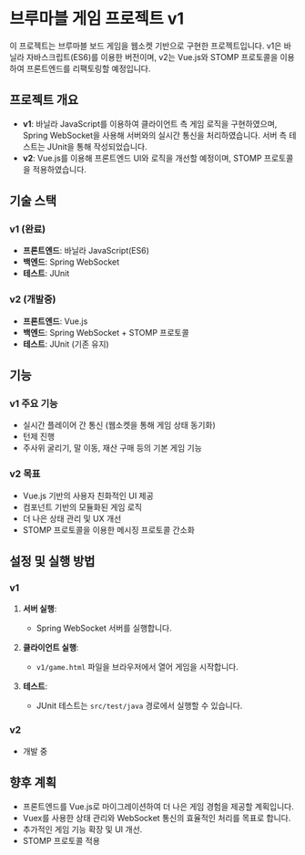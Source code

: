 # 브루마블 게임 프로젝트 v1

이 프로젝트는 브루마블 보드 게임을 웹소켓 기반으로 구현한 프로젝트입니다. 
v1은 바닐라 자바스크립트(ES6)를 이용한 버전이며, v2는 Vue.js와 STOMP 프로토콜을 이용하여 프론트엔드를 리팩토링할 예정입니다.

## 프로젝트 개요

- **v1**: 바닐라 JavaScript를 이용하여 클라이언트 측 게임 로직을 구현하였으며, Spring WebSocket을 사용해 서버와의 실시간 통신을 처리하였습니다. 서버 측 테스트는 JUnit을 통해 작성되었습니다.
- **v2**: Vue.js를 이용해 프론트엔드 UI와 로직을 개선할 예정이며, STOMP 프로토콜을 적용하였습니다.

## 기술 스택

### v1 (완료)
- **프론트엔드**: 바닐라 JavaScript(ES6)
- **백엔드**: Spring WebSocket
- **테스트**: JUnit

### v2 (개발중)
- **프론트엔드**: Vue.js
- **백엔드**: Spring WebSocket + STOMP 프로토콜
- **테스트**: JUnit (기존 유지)

## 기능

### v1 주요 기능
- 실시간 플레이어 간 통신 (웹소켓을 통해 게임 상태 동기화)
- 턴제 진행
- 주사위 굴리기, 말 이동, 재산 구매 등의 기본 게임 기능

### v2 목표
- Vue.js 기반의 사용자 친화적인 UI 제공
- 컴포넌트 기반의 모듈화된 게임 로직
- 더 나은 상태 관리 및 UX 개선
- STOMP 프로토콜을 이용한 메시징 프로토콜 간소화

## 설정 및 실행 방법

### v1
1. **서버 실행**:
    - Spring WebSocket 서버를 실행합니다.

2. **클라이언트 실행**:
    - `v1/game.html` 파일을 브라우저에서 열어 게임을 시작합니다.

3. **테스트**:
    - JUnit 테스트는 `src/test/java` 경로에서 실행할 수 있습니다.

### v2
- 개발 중

## 향후 계획
- 프론트엔드를 Vue.js로 마이그레이션하여 더 나은 게임 경험을 제공할 계획입니다.
- Vuex를 사용한 상태 관리와 WebSocket 통신의 효율적인 처리를 목표로 합니다.
- 추가적인 게임 기능 확장 및 UI 개선.
- STOMP 프로토콜 적용